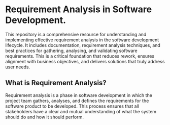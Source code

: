 # Requirement Analysis in Software Development.
This repository is a comprehensive resource for understanding and implementing effective requirement analysis in the software development lifecycle. It includes documentation, requirement analysis techniques, and best practices for gathering, analysing, and validating software requirements. This is a critical foundation that reduces rework, ensures alignment with business objectives, and delivers solutions that truly address user needs.

## What is Requirement Analysis?
Requirement analysis is a phase in software development in which the project team gathers, analyses, and defines the requirements for the software product to be developed. This process ensures that all stakeholders have a clear and mutual understanding of what the system should do and how it should perform.
